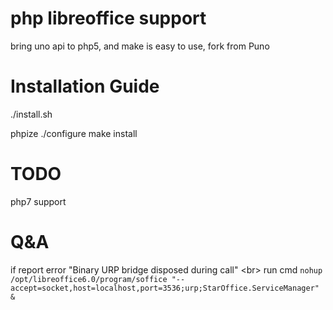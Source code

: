 php libreoffice support
====

bring uno api to php5, and make is easy to use, fork from Puno

Installation Guide
==================
./install.sh

phpize
./configure
make install

TODO
==================
php7 support

Q&A
==================
if report error "Binary URP bridge disposed during call" <br\>
run cmd `nohup /opt/libreoffice6.0/program/soffice "--accept=socket,host=localhost,port=3536;urp;StarOffice.ServiceManager" &`


